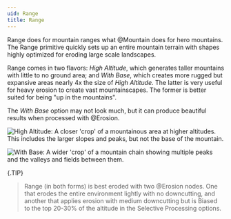 ```yaml
---
uid: Range
title: Range
---
```


Range does for mountain ranges what @Mountain does for hero mountains. The Range primitive quickly sets up an entire mountain terrain with shapes highly optimized for eroding large scale landscapes.

Range comes in two flavors: *High Altitude*, which generates taller mountains with little to no ground area; and *With Base*, which creates more rugged but expansive areas nearly 4x the size of *High Altitude*. The latter is very useful for heavy erosion to create vast mountainscapes. The former is better suited for being "up in the mountains".

The *With Base* option may not look much, but it can produce beautiful results when processed with @Erosion.

![High Altitude: A closer 'crop' of a mountainous area at higher altitudes. This includes the larger slopes and peaks, but not the base of the mountain.](/images/ref/Range/Range--1.webp)

![With Base: A wider 'crop' of a mountain chain showing multiple peaks and the valleys and fields between them.](/images/ref/Range/Range--2.webp)


{.TIP}
> Range (in both forms) is best eroded with two @Erosion nodes. One that erodes the entire environment lightly with no downcutting, and another that applies erosion with medium downcutting but is Biased to the top 20-30% of the altitude in the Selective Processing options.